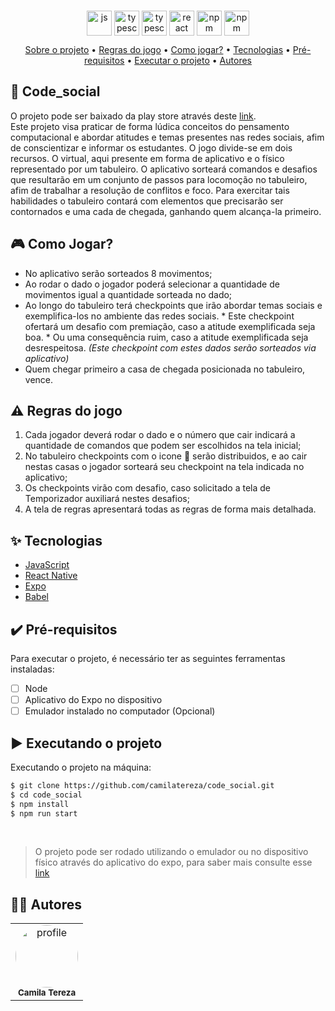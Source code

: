 ###
<div align="center" display="flex" style="justify-content:flex-start;">
      <img align="center" alt="js" height="40" width="40" src="https://cdn.jsdelivr.net/gh/devicons/devicon/icons/javascript/javascript-original.svg" />
      <img align="center" alt="typescript" height="40" width="40" src="https://cdn.jsdelivr.net/gh/devicons/devicon/icons/java/java-original.svg" />
      <img align="center" alt="typescript" height="40" width="40" src="https://cdn.jsdelivr.net/gh/devicons/devicon/icons/objectivec/objectivec-plain.svg" />
      <img align="center" alt="react" height="40" width="40" src="https://cdn.jsdelivr.net/gh/devicons/devicon/icons/react/react-original-wordmark.svg" />
      <img align="center" alt="npm" height="40" width="40" src="https://cdn.jsdelivr.net/gh/devicons/devicon/icons/npm/npm-original-wordmark.svg" />
      <img align="center" alt="npm" height="40" width="40" src="https://cdn.jsdelivr.net/gh/devicons/devicon/icons/babel/babel-original.svg" />
</div>

<p align="center">
 <a href="#desc">Sobre o projeto</a> •
 <a href="#roles">Regras do jogo</a> •
 <a href="#howtogame">Como jogar?</a> •
 <a href="#tecnologias">Tecnologias</a> • 
 <a href="#prerequisitos">Pré-requisitos</a> • 
 <a href="#executando">Executar o projeto</a> • 
 <a href="#autor">Autores</a>
</p>

<div id="desc"/>

## 📝 Code_social
O projeto pode ser baixado da play store através deste [link](http://play.google.com). <br>
Este projeto visa praticar de forma lúdica conceitos do pensamento computacional e abordar atitudes e temas presentes nas redes sociais, afim de conscientizar e informar os estudantes.
O jogo divide-se em dois recursos. O virtual, aqui presente em forma de aplicativo e o físico representado por um tabuleiro. O aplicativo sorteará comandos e desafios que resultarão em um conjunto de passos para locomoção no tabuleiro, afim de trabalhar a resolução de conflitos e foco. Para exercitar tais habilidades o tabuleiro contará com elementos que precisarão ser contornados e uma cada de chegada, ganhando quem alcança-la primeiro. 

<div id="howtogame"/>

## 🎮 Como Jogar?
* No aplicativo serão sorteados 8 movimentos;
* Ao rodar o dado o jogador poderá selecionar a quantidade de movimentos igual a quantidade sorteada no dado;
* Ao longo do tabuleiro terá checkpoints que irão abordar temas sociais e exemplifica-los no ambiente das redes sociais. 
      * Este checkpoint ofertará um desafio com premiação, caso a atitude exemplificada seja boa.
      * Ou uma consequência ruim, caso a atitude exemplificada seja desrespeitosa.
      *(Este checkpoint com estes dados serão sorteados via aplicativo)*
* Quem chegar primeiro a casa de chegada posicionada no tabuleiro, vence.


<div id="roles"/>

## ⚠️ Regras do jogo
1. Cada jogador deverá rodar o dado e o número que cair indicará a quantidade de comandos que podem ser escolhidos na tela inicial;
2. No tabuleiro checkpoints com o icone 👀 serão distribuidos, e ao cair nestas casas o jogador sorteará seu checkpoint na tela indicada no aplicativo;
3. Os checkpoints virão com desafio, caso solicitado a tela de Temporizador auxiliará nestes desafios;
4. A tela de regras apresentará todas as regras de forma mais detalhada.

<div id="tecnologias"/>

## ✨ Tecnologias

-   [JavaScript](https://www.javascript.com/)
-   [React Native](https://reactnative.dev/)
-   [Expo](https://expo.dev/)
-   [Babel](https://babeljs.io/)

<div id="prerequisitos"/>

## ✔️ Pré-requisitos
Para executar o projeto, é necessário ter as seguintes ferramentas instaladas:
-   [ ] Node
-   [ ] Aplicativo do Expo no dispositivo 
-   [ ] Emulador instalado no computador (Opcional)

<div id="executando" />

## ▶️ Executando o projeto

Executando o projeto na máquina:

```sh
$ git clone https://github.com/camilatereza/code_social.git
$ cd code_social
$ npm install
$ npm run start
```
<br>

> O projeto pode ser rodado utilizando o emulador ou no dispositivo físico através do aplicativo do expo, para saber mais consulte esse [link](https://rogercruz.medium.com/react-native-com-expo-um-exemplo-40e5574c6904)

<div id="autor" />

## 👩‍💻 Autores

<table>
   <tr>
     <td align="center">
        <a href="https://github.com/camilatereza">
         <img style="border-radius: 50%;" src="https://github.com/camilatereza.png" width="100px;" alt="profile"/>
        </a>
        <br/><sub><b>Camila Tereza</b></sub>
     </td>
   </tr>
</table>
